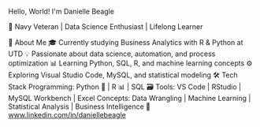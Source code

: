 Hello, World! I'm Danielle Beagle

🔹 Navy Veteran | Data Science Enthusiast | Lifelong Learner

🚀 About Me
🎓 Currently studying Business Analytics with R & Python at UTD
💡 Passionate about data science, automation, and process optimization
📊 Learning Python, SQL, R, and machine learning concepts
⚙️ Exploring Visual Studio Code, MySQL, and statistical modeling
🛠️ Tech Stack
Programming: Python 🐍 | R 📊 | SQL 🗃️
Tools: VS Code | RStudio | MySQL Workbench | Excel
Concepts: Data Wrangling | Machine Learning | Statistical Analysis | Business Intelligence
💼 www.linkedin.com/in/daniellebeagle
